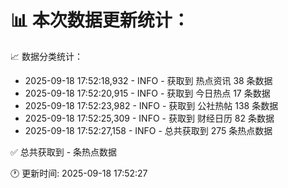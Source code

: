 📊 本次数据更新统计：
==========================

📈 数据分类统计：
- 2025-09-18 17:52:18,932 - INFO - 获取到 热点资讯 38 条数据
- 2025-09-18 17:52:20,915 - INFO - 获取到 今日热点 17 条数据
- 2025-09-18 17:52:23,982 - INFO - 获取到 公社热帖 138 条数据
- 2025-09-18 17:52:25,309 - INFO - 获取到 财经日历 82 条数据
- 2025-09-18 17:52:27,158 - INFO - 总共获取到 275 条热点数据

✅ 总共获取到 - 条热点数据

🕐 更新时间: 2025-09-18 17:52:27
